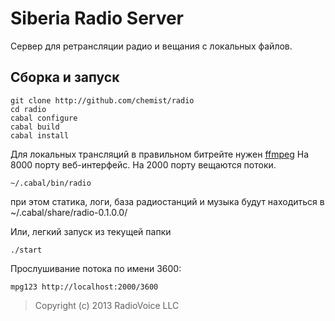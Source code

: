 Siberia Radio Server
=======================
Сервер для ретрансляции радио и вещания с локальных файлов. 

Сборка и запуск
--------------

```
git clone http://github.com/chemist/radio
cd radio
cabal configure
cabal build
cabal install
```

Для локальных трансляций в правильном битрейте нужен [ffmpeg](http://www.ffmpeg.org/)
На 8000 порту веб-интерфейс. На 2000 порту вещаются потоки.

```
~/.cabal/bin/radio
```
при этом статика, логи, база радиостанций и музыка будут находиться в ~/.cabal/share/radio-0.1.0.0/

Или, легкий запуск из текущей папки
```
./start
```

Прослушивание потока по имени 3600:
```
mpg123 http://localhost:2000/3600
```

> Copyright (c) 2013 RadioVoice LLC
